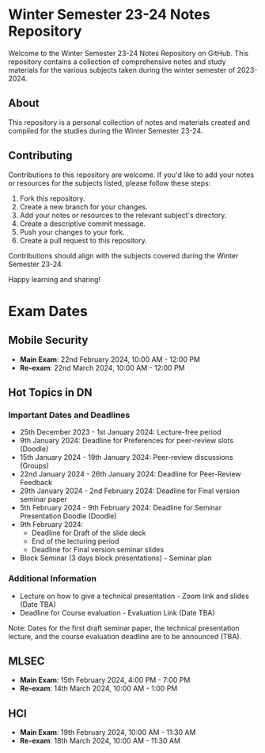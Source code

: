 # Winter Semester 23-24 Notes Repository

Welcome to the Winter Semester 23-24 Notes Repository on GitHub. This repository contains a collection of comprehensive notes and study materials for the various subjects taken during the winter semester of 2023-2024.

## About

This repository is a personal collection of notes and materials created and compiled for the studies during the Winter Semester 23-24.


## Contributing

Contributions to this repository are welcome. If you'd like to add your notes or resources for the subjects listed, please follow these steps:

1. Fork this repository.
2. Create a new branch for your changes.
3. Add your notes or resources to the relevant subject's directory.
4. Create a descriptive commit message.
5. Push your changes to your fork.
6. Create a pull request to this repository.

Contributions should align with the subjects covered during the Winter Semester 23-24.

Happy learning and sharing!

# Exam Dates

## Mobile Security
- **Main Exam**: 22nd February 2024, 10:00 AM - 12:00 PM
- **Re-exam**: 22nd March 2024, 10:00 AM - 12:00 PM

## Hot Topics in DN

### Important Dates and Deadlines

- 25th December 2023 - 1st January 2024: Lecture-free period
- 9th January 2024: Deadline for Preferences for peer-review slots (Doodle)
- 15th January 2024 - 19th January 2024: Peer-review discussions (Groups)
- 22nd January 2024 - 26th January 2024: Deadline for Peer-Review Feedback
- 29th January 2024 - 2nd February 2024: Deadline for Final version seminar paper
- 5th February 2024 - 9th February 2024: Deadline for Seminar Presentation Doodle (Doodle)
- 9th February 2024:
  - Deadline for Draft of the slide deck
  - End of the lecturing period
  - Deadline for Final version seminar slides
- Block Seminar (3 days block presentations) - Seminar plan

### Additional Information

- Lecture on how to give a technical presentation - Zoom link and slides (Date TBA)
- Deadline for Course evaluation - Evaluation Link (Date TBA)

Note: Dates for the first draft seminar paper, the technical presentation lecture, and the course evaluation deadline are to be announced (TBA).

## MLSEC
- **Main Exam**: 15th February 2024, 4:00 PM - 7:00 PM
- **Re-exam**: 14th March 2024, 10:00 AM - 1:00 PM

## HCI
- **Main Exam**: 19th February 2024, 10:00 AM - 11:30 AM
- **Re-exam**: 18th March 2024, 10:00 AM - 11:30 AM
